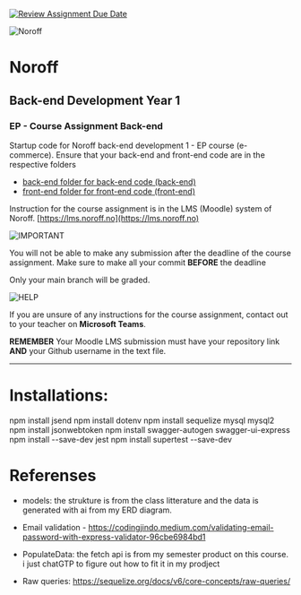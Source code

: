 [![Review Assignment Due Date](https://classroom.github.com/assets/deadline-readme-button-22041afd0340ce965d47ae6ef1cefeee28c7c493a6346c4f15d667ab976d596c.svg)](https://classroom.github.com/a/mH5r8fxQ)

![Noroff](http://images.restapi.co.za/pvt/Noroff-64.png)
# Noroff
## Back-end Development Year 1
### EP - Course Assignment Back-end


Startup code for Noroff back-end development 1 - EP course (e-commerce). Ensure that your back-end and front-end code are in the respective folders

- [back-end folder for back-end code (back-end)](./back-end)
- [front-end folder for front-end code (front-end)](./front-end)

Instruction for the course assignment is in the LMS (Moodle) system of Noroff.
[https://lms.noroff.no](https://lms.noroff.no)

![IMPORTANT](http://images.restapi.co.za/pvt/important_icon.png)

You will not be able to make any submission after the deadline of the course assignment. Make sure to make all your commit **BEFORE** the deadline

Only your main branch will be graded.

![HELP](http://images.restapi.co.za/pvt/help_small.png)

If you are unsure of any instructions for the course assignment, contact out to your teacher on **Microsoft Teams**.

**REMEMBER** Your Moodle LMS submission must have your repository link **AND** your Github username in the text file.

---


# Installations:
npm install jsend
npm install dotenv
npm install sequelize mysql mysql2
npm install jsonwebtoken
npm install swagger-autogen swagger-ui-express
npm install --save-dev jest
npm install supertest --save-dev

# Referenses
- models: the strukture is from the class litterature and the data is generated with ai from my ERD diagram. 
- Email validation - https://codingjindo.medium.com/validating-email-password-with-express-validator-96cbe6984bd1

- PopulateData: the fetch api is from my semester product on this course. i just chatGTP to figure out how to fit it in my prodject 
- Raw queries: https://sequelize.org/docs/v6/core-concepts/raw-queries/


